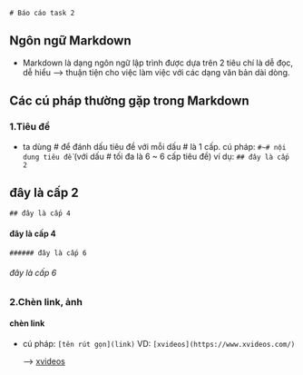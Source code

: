 	# Báo cáo task 2
## Ngôn ngữ Markdown
+ Markdown là dạng ngôn ngữ lập trình được dựa trên 2 tiêu chí là dễ đọc, dễ hiểu
--> thuận tiện cho việc làm việc với các dạng văn bản dài dòng.

## Các cú pháp thường gặp trong Markdown

### 1.Tiêu đề
- ta dùng # để đánh dấu tiêu đề với mỗi dấu # là 1 cấp.
cú pháp: `#~# nội dung tiêu đề` (với dấu # tối đa là 6 ~ 6 cấp tiêu đề)
ví dụ:
`## đây là cấp 2`

## đây là cấp 2
`## đây là cấp 4`

#### đây là cấp 4
`###### đây là cấp 6`

###### đây là cấp 6

### 2.Chèn link, ảnh

#### chèn link
- cú pháp: `[tên rút gọn](link)`
VD: `[xvideos](https://www.xvideos.com/)`
	
	-->  [xvideos](https://www.xvideos.com/)